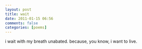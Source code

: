 ```yaml
---
layout: post
title: wait
date: 2011-01-15 06:56
comments: false
categories: [poems]
---
```


i wait with my breath unabated.
because, you know, i want to live.

